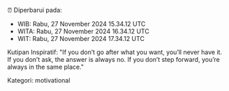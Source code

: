 ⏰ Diperbarui pada:
- WIB: Rabu, 27 November 2024 15.34.12 UTC
- WITA: Rabu, 27 November 2024 16.34.12 UTC
- WIT: Rabu, 27 November 2024 17.34.12 UTC

Kutipan Inspiratif:
"If you don’t go after what you want, you’ll never have it. If you don’t ask, the answer is always no. If you don’t step forward, you’re always in the same place."


Kategori: motivational

